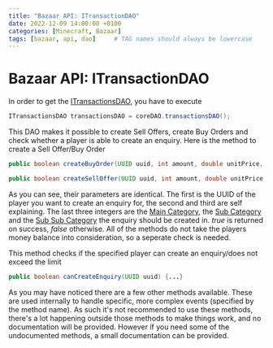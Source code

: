 ```yaml
---
title: "Bazaar API: ITransactionDAO"
date: 2022-12-09 14:00:00 +0100
categories: [Minecraft, Bazaar]
tags: [bazaar, api, dao]     # TAG names should always be lowercase
---
```


# Bazaar API: ITransactionDAO

In order to get the [ITransactionsDAO](/doc/bazaar/de/ancash/bazaar/core/dao/ITransactionsDAO.html), you have to execute
```java
ITransactionsDAO transactionsDAO = coreDAO.transactionsDAO();
```

This DAO makes it possible to create Sell Offers, create Buy Orders and check whether a player is able to create an enquiry.
Here is the method to create a Sell Offer/Buy Order
```java
public boolean createBuyOrder(UUID uuid, int amount, double unitPrice, int cat, int sub, int subsub) {...}

public boolean createSellOffer(UUID uuid, int amount, double unitPrice, int cat, int sub, int subsub) {...}
```
As you can see, their parameters are identical. The first is the UUID of the player you want to create an enquiry for, the second and third are self explaining. The last three integers are the [Main Category]({{site.baseurl}}/posts/bazaar-category), the [Sub Category]({{site.baseurl}}/posts/bazaar-sub-category) and the [Sub Sub Category]({{site.baseurl}}/posts/bazaar-sub-sub-category) the enquiry should be created in. *true* is returned on success, *false* otherwise. All of the methods do not take the players money balance into consideration, so a seperate check is needed.

This method checks if the specified player can create an enquiry/does not exceed the limit
```java
public boolean canCreateEnquiry(UUID uuid) {...}
```

As you may have noticed there are a few other methods available. These are used internally to handle specific, more complex events (specified by the method name). As such it's not recommended to use these methods, there's a lot happening outside those methods to make things work, and no documentation will be provided. However if you need some of the undocumented methods, a small documentation can be provided.